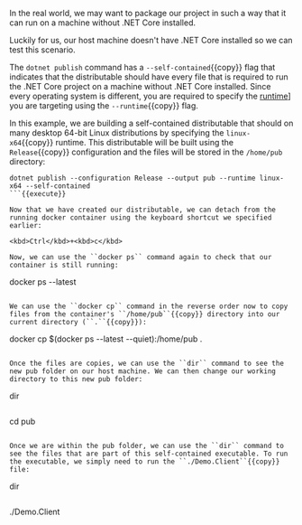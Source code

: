 In the real world, we may want to package our project in such a way that it can run on a machine without .NET Core installed.

Luckily for us, our host machine doesn't have .NET Core installed so we can test this scenario.

The ``dotnet publish`` command has a ``--self-contained``{{copy}} flag that indicates that the distributable should have every file that is required to run the .NET Core project on a machine without .NET Core installed. Since every operating system is different, you are required to specify the [runtime](https://docs.microsoft.com/dotnet/core/rid-catalog)] you are targeting using the ``--runtime``{{copy}} flag.

In this example, we are building a self-contained distributable that should on many desktop 64-bit Linux distributions by specifying the ``linux-x64``{{copy}} runtime. This distributable will be built using the ``Release``{{copy}} configuration and the files will be stored in the ``/home/pub`` directory:

```
dotnet publish --configuration Release --output pub --runtime linux-x64 --self-contained
```{{execute}}

Now that we have created our distributable, we can detach from the running docker container using the keyboard shortcut we specified earlier:

<kbd>Ctrl</kbd>+<kbd>c</kbd>

Now, we can use the ``docker ps`` command again to check that our container is still running:

```
docker ps --latest
```{{execute}}

We can use the ``docker cp`` command in the reverse order now to copy files from the container's ``/home/pub``{{copy}} directory into our current directory (``.``{{copy}}):

```
docker cp $(docker ps --latest --quiet):/home/pub .
```{{execute}}

Once the files are copies, we can use the ``dir`` command to see the new pub folder on our host machine. We can then change our working directory to this new pub folder:

```
dir
```{{execute}}

```
cd pub
```{{execute}}

Once we are within the pub folder, we can use the ``dir`` command to see the files that are part of this self-contained executable. To run the executable, we simply need to run the ``./Demo.Client``{{copy}} file:

```
dir
```{{execute}}

```
./Demo.Client
```{{execute}}